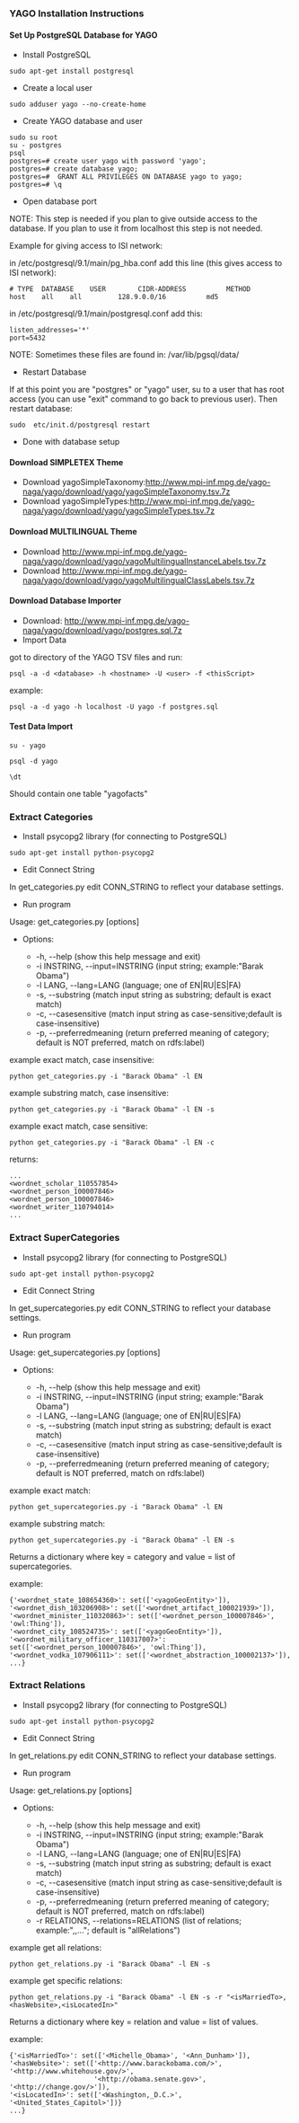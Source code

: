 ### YAGO Installation Instructions

#### Set Up PostgreSQL Database for YAGO

* Install PostgreSQL
```
sudo apt-get install postgresql
```

* Create a local user
```
sudo adduser yago --no-create-home
```

* Create YAGO database and user
```
sudo su root
su - postgres
psql
postgres=# create user yago with password 'yago';
postgres=# create database yago;
postgres=#  GRANT ALL PRIVILEGES ON DATABASE yago to yago;
postgres=# \q
```

* Open database port 

NOTE: This step is needed if you plan to give outside access to the database. If you plan to use it from localhost this step is not needed.

Example for giving access to ISI network:

in /etc/postgresql/9.1/main/pg_hba.conf
add this line (this gives access to ISI network):
```
# TYPE  DATABASE    USER        CIDR-ADDRESS          METHOD
host    all    all         128.9.0.0/16          md5
```

in /etc/postgresql/9.1/main/postgresql.conf
add this:
```
listen_addresses='*'
port=5432
```

NOTE: Sometimes these files are found in: /var/lib/pgsql/data/


* Restart Database

If at this point you are "postgres" or "yago" user, su to a user that has root access (you can use "exit" command to go back to previous user). Then restart database:
```
sudo  etc/init.d/postgresql restart
```



* Done with database setup

#### Download SIMPLETEX Theme

* Download yagoSimpleTaxonomy:http://www.mpi-inf.mpg.de/yago-naga/yago/download/yago/yagoSimpleTaxonomy.tsv.7z
* Download yagoSimpleTypes:http://www.mpi-inf.mpg.de/yago-naga/yago/download/yago/yagoSimpleTypes.tsv.7z

#### Download MULTILINGUAL Theme

* Download http://www.mpi-inf.mpg.de/yago-naga/yago/download/yago/yagoMultilingualInstanceLabels.tsv.7z
* Download http://www.mpi-inf.mpg.de/yago-naga/yago/download/yago/yagoMultilingualClassLabels.tsv.7z

#### Download Database Importer

* Download: http://www.mpi-inf.mpg.de/yago-naga/yago/download/yago/postgres.sql.7z
* Import Data

got to directory of the YAGO TSV files and run:
```
psql -a -d <database> -h <hostname> -U <user> -f <thisScript>
```
example:
```
psql -a -d yago -h localhost -U yago -f postgres.sql
```

#### Test Data Import
`su - yago`

`psql -d yago`

`\dt`

Should contain one table "yagofacts"

### Extract Categories

* Install psycopg2 library (for connecting to PostgreSQL)

```
sudo apt-get install python-psycopg2
```
* Edit Connect String

In get_categories.py edit CONN_STRING to reflect your database
settings.

* Run program

Usage: get_categories.py [options]

* Options:

  * -h, --help (show this help message and exit)
  * -i INSTRING, --input=INSTRING (input string; example:"Barak Obama")
  * -l LANG, --lang=LANG  (language; one of EN|RU|ES|FA)
  * -s, --substring (match input string as substring; default is exact match)
  * -c, --casesensitive (match input string as case-sensitive;default is case-insensitive)
  * -p, --preferredmeaning (return preferred meaning of category; default is NOT preferred, match on rdfs:label)


example exact match, case insensitive:
```
python get_categories.py -i "Barack Obama" -l EN
```
example substring match, case insensitive:
```
python get_categories.py -i "Barack Obama" -l EN -s
```
example exact match, case sensitive:
```
python get_categories.py -i "Barack Obama" -l EN -c
```

returns:
```
...
<wordnet_scholar_110557854>
<wordnet_person_100007846>
<wordnet_person_100007846>
<wordnet_writer_110794014>
...
```


### Extract SuperCategories

* Install psycopg2 library (for connecting to PostgreSQL)

```
sudo apt-get install python-psycopg2
```
* Edit Connect String

In get_supercategories.py edit CONN_STRING to reflect your database
settings.

* Run program

Usage: get_supercategories.py [options]

* Options:

  * -h, --help (show this help message and exit)
  * -i INSTRING, --input=INSTRING (input string; example:"Barak Obama")
  * -l LANG, --lang=LANG  (language; one of EN|RU|ES|FA)
  * -s, --substring (match input string as substring; default is exact match)
  * -c, --casesensitive (match input string as case-sensitive;default is case-insensitive)
  * -p, --preferredmeaning (return preferred meaning of category; default is NOT preferred, match on rdfs:label)

example exact match:
```
python get_supercategories.py -i "Barack Obama" -l EN
```
example substring match:
```
python get_supercategories.py -i "Barack Obama" -l EN -s
```

Returns a dictionary where key = category and value = list of supercategories.

example:
```
{'<wordnet_state_108654360>': set(['<yagoGeoEntity>']), 
'<wordnet_dish_103206908>': set(['<wordnet_artifact_100021939>']), 
'<wordnet_minister_110320863>': set(['<wordnet_person_100007846>', 'owl:Thing']), 
'<wordnet_city_108524735>': set(['<yagoGeoEntity>']), 
'<wordnet_military_officer_110317007>': set(['<wordnet_person_100007846>', 'owl:Thing']), 
'<wordnet_vodka_107906111>': set(['<wordnet_abstraction_100002137>']),
...}
```

### Extract Relations

* Install psycopg2 library (for connecting to PostgreSQL)

```
sudo apt-get install python-psycopg2
```
* Edit Connect String

In get_relations.py edit CONN_STRING to reflect your database
settings.

* Run program

Usage: get_relations.py [options]

* Options:

  * -h, --help (show this help message and exit)
  * -i INSTRING, --input=INSTRING (input string; example:"Barak Obama")
  * -l LANG, --lang=LANG  (language; one of EN|RU|ES|FA)
  * -s, --substring (match input string as substring; default is exact match)
  * -c, --casesensitive (match input string as case-sensitive;default is case-insensitive)
  * -p, --preferredmeaning (return preferred meaning of category; default is NOT preferred, match on rdfs:label)
  * -r RELATIONS, --relations=RELATIONS (list of relations; example:"<hasName>,<hasGender>,..."; default is
                        "allRelations")

example get all relations:
```
python get_relations.py -i "Barack Obama" -l EN -s
```
example get specific relations:
```
python get_relations.py -i "Barack Obama" -l EN -s -r "<isMarriedTo>,<hasWebsite>,<isLocatedIn>"
```

Returns a dictionary where key = relation and value = list of values.

example:
```
{'<isMarriedTo>': set(['<Michelle_Obama>', '<Ann_Dunham>']), 
'<hasWebsite>': set(['<http://www.barackobama.com/>', '<http://www.whitehouse.gov/>', 
                     '<http://obama.senate.gov>', '<http://change.gov/>']), 
'<isLocatedIn>': set(['<Washington,_D.C.>', '<United_States_Capitol>'])}
...}
```
